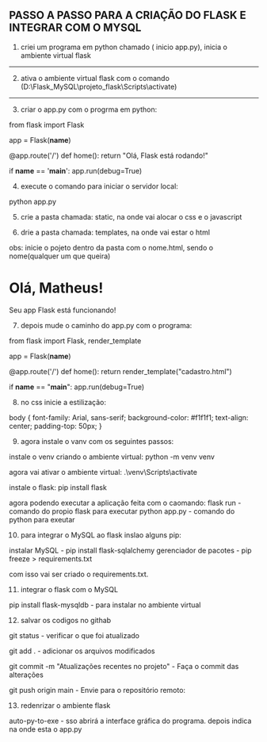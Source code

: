 ## PASSO A PASSO PARA A CRIAÇÃO DO FLASK E INTEGRAR COM O MYSQL

1) criei um programa em python chamado ( inicio app.py), inicia o ambiente virtual flask
---

2) ativa o ambiente virtual flask com o comando (D:\Flask_MySQL\projeto_flask\Scripts\activate)
---

3) criar o app.py com o progrma em python:

from flask import Flask

app = Flask(__name__)

@app.route('/')
def home():
    return "Olá, Flask está rodando!"

if __name__ == '__main__':
    app.run(debug=True)

4) execute o comando para iniciar o servidor local:

python app.py

5) crie a pasta chamada: static, na onde vai alocar o css e o javascript

6) drie a pasta chamada: templates, na onde vai estar o html

obs: inicie o pojeto dentro da pasta com o nome.html, sendo o nome(qualquer um que queira)

<!DOCTYPE html>
<html lang="pt-br">
<head>
    <meta charset="UTF-8">
    <title>Bem-vindo ao Flask</title>
    <link rel="stylesheet" href="{{ url_for('static', filename='style.css') }}">
</head>
<body>
    <h1>Olá, Matheus!</h1>
    <p>Seu app Flask está funcionando!</p>
</body>
</html>

7) depois mude o caminho do app.py com o programa:

from flask import Flask, render_template

app = Flask(__name__)

@app.route('/')
def home():
    return render_template("cadastro.html")

if __name__ == "__main__":
    app.run(debug=True)

8) no css inicie a estilização:

body {
    font-family: Arial, sans-serif;
    background-color: #f1f1f1;
    text-align: center;
    padding-top: 50px;
}

9) agora instale o vanv com os seguintes passos:

instale o venv criando o ambiente virtual:
python -m venv venv

agora vai ativar o ambiente virtual:
.\venv\Scripts\activate

instale o flask:
pip install flask

agora podendo executar a aplicação feita com o caomando:
flask run - comando do propio flask para executar
python app.py - comando do python para exeutar 

10) para integrar o MySQL ao flask inslao alguns pip:

instalar MySQL - pip install flask-sqlalchemy
gerenciador de pacotes - pip freeze > requirements.txt

com isso vai ser criado o requirements.txt.

11) integrar o flask com o MySQL

pip install flask-mysqldb - para instalar no ambiente virtual

12) salvar os codigos no githab

git status - verificar o que foi atualizado 

git add . - adicionar os arquivos modificados

git commit -m "Atualizações recentes no projeto" - Faça o commit das alterações

git push origin main - Envie para o repositório remoto:


13) redenrizar o ambiente flask

auto-py-to-exe - sso abrirá a interface gráfica do programa.
depois indica na onde esta o app.py